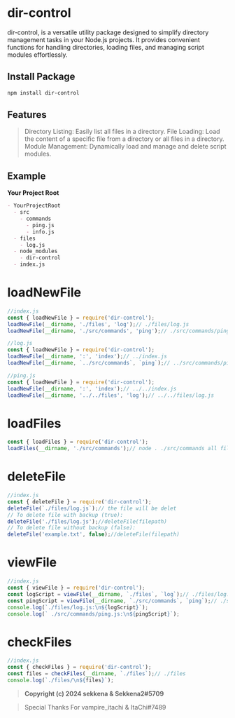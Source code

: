 # dir-control
dir-control, is a versatile utility package designed to simplify directory management tasks in your Node.js projects. It provides convenient functions for handling directories, loading files, and managing script modules effortlessly.

## Install Package
```bash
npm install dir-control
```

## Features
> Directory Listing: Easily list all files in a directory.
> File Loading: Load the content of a specific file from a directory or all files in a directory.
> Module Management: Dynamically load and manage and delete script modules.

## Example
**Your Project Root**
```markdown
- YourProjectRoot
  - src
    - commands
      - ping.js
      - info.js
  - files
    - log.js
  - node_modules
    - dir-control
  - index.js
```
# loadNewFile

```javascript
//index.js
const { loadNewFile } = require('dir-control');
loadNewFile(__dirname, './files', 'log');// ./files/log.js
loadNewFile(__dirname, './src/commands', 'ping');// ./src/commands/ping.js
```
```javascript
//log.js
const { loadNewFile } = require('dir-control');
loadNewFile(__dirname, ':', 'index');// ../index.js
loadNewFile(__dirname, `../src/commands`, `ping`);// ../src/commands/ping.js
```
```javascript
//ping.js
const { loadNewFile } = require('dir-control');
loadNewFile(__dirname, ':', 'index');// ../../index.js
loadNewFile(__dirname, '../../files', 'log');// ../../files/log.js
```

# loadFiles

```javascript
const { loadFiles } = require('dir-control');
loadFiles(__dirname, './src/commands');// node . ./src/commands all files in the directory

```


# deleteFile

```javascript
//index.js
const { deleteFile } = require('dir-control');
deleteFile(`./files/log.js`);// the file will be delet
// To delete file with backup (true):
deleteFile('./files/log.js');//deleteFile(filepath)
// To delete file without backup (false):
deleteFile('example.txt', false);//deleteFile(filepath)

```

# viewFile

```javascript
//index.js
const { viewFile } = require('dir-control');
const logScript = viewFile(__dirname, `./files`, `log`);// ./files/log.js
const pingScript = viewFile(__dirname, `./src/commands`, `ping`);// ./src/commands/ping.js
console.log(`./files/log.js:\n${logScript}`); 
console.log(` ./src/commands/ping.js:\n${pingScript}`);
```

# checkFiles

```javascript
//index.js
const { checkFiles } = require('dir-control');
const files = checkFiles(__dirname, `./files`);// ./files
console.log(`./files/\n${files}`);

```


> **Copyright (c) 2024 sekkena & Sekkena2#5709**


> Special Thanks For vampire_itachi & ItaChi#7489

